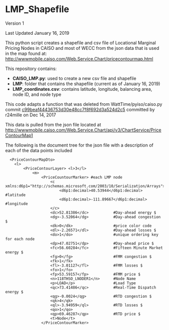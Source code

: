 # LMP_Shapefile
Version 1

Last Updated January 16, 2019

This python script creates a shapefile and csv file of Locational Marginal Pricing Nodes in CAISO and most of WECC from the json data that is used in the map found at:  http://wwwmobile.caiso.com/Web.Service.Chart/pricecontourmap.html

This repository contains:
  - **CAISO_LMP.py**: used to create a new csv file and shapefile 
  - **LMP**: folder that contains the shapefile (current as of January 16, 2019)
  - **LMP_coordinates.csv**: contains latitude, longitude, balancing area, node ID, and node type
  
This code adapts a function that was deleted from WattTime/pyiso/caiso.py commit [c99beaf44436753d30e48cc7f8f692d3a524d2c5](https://github.com/WattTime/pyiso/commit/c99beaf44436753d30e48cc7f8f692d3a524d2c5) committed by r24mille on Dec 14, 2017
  
This data is pulled from the json file located at http://wwwmobile.caiso.com/Web.Service.Chart/api/v3/ChartService/PriceContourMap1

The following is the document tree for the json file with a description of each of the data points included
```
  <PriceContourMapDto>
    <l>
        <PriceContourLayer> <l>3</l>
            <m>
                <PriceCountourMarker> #each LMP node
                    <c xmlns:d6p1="http://schemas.microsoft.com/2003/10/Serialization/Arrays">
                        <d6p1:decimal>40.53944</d6p1:decimal>           #latitude
                        <d6p1:decimal>-111.89667</d6p1:decimal>         #longitude
                    </c>
                    <dc>52.81386</dc>           #Day-ahead energy $
                    <dg>-3.52064</dg>           #Day-ahead congestion $
                    <dk>0</dk>                  #price color code
                    <dl>-2.26571</dl>           #Day-ahead losses $
                    <do>1</do>                  #unique ordering key for each node
                    <dp>47.02751</dp>           #Day-ahead price $
                    <fc>56.60284</fc>           #Fifteen Minute Market energy $
                    <fg>0</fg>                  #FMM congestion $
                    <fk>1</fk>
                    <fl>-3.01127</fl>           #FMM losses $
                    <fo>1</fo>
                    <fp>53.59157</fp>           #FMM price $
                    <n>118THSO_LNODER1</n>      #Node Name
                    <p>LOAD</p>                 #Load Type
                    <qc>73.41486</qc>           #Real-Time Dispatch energy $
                    <qg>-0.0024</qg>            #RTD congestion $
                    <qk>4</qk>                  
                    <ql>-3.94959</ql>           #RTD losses $
                    <qo>1</qo>                  
                    <qp>69.46287</qp>           #RTD price $
                    <t>Node</t>
                </PriceContourMarker>
```
